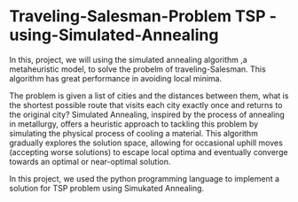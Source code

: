 # Traveling-Salesman-Problem TSP -using-Simulated-Annealing

In this, project, we will using the simulated annealing algorithm ,a metaheuristic model, to solve the probelm of traveling-Salesman. This algorithm has great performance in avoiding local minima. 

The problem is given a list of cities and the distances between them, what is the shortest possible route that visits each city exactly once and returns to the original city?
Simulated Annealing, inspired by the process of annealing in metallurgy, offers a heuristic approach to tackling this problem by simulating the physical process of cooling a material. This algorithm gradually explores the solution space, allowing for occasional uphill moves (accepting worse solutions) to escape local optima and eventually converge towards an optimal or near-optimal solution.

In this project, we used the python programming language to implement a solution for TSP problem using Simukated Annealing.

